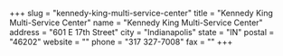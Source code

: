 +++
slug = "kennedy-king-multi-service-center"
title = "Kennedy King Multi-Service Center"
name = "Kennedy King Multi-Service Center"
address = "601 E 17th Street"
city = "Indianapolis"
state = "IN"
postal = "46202"
website = ""
phone = "317 327-7008"
fax = ""
+++
